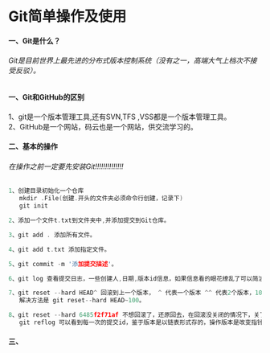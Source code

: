 ﻿# Git简单操作及使用
#### 一、Git是什么？
######    Git是目前世界上最先进的分布式版本控制系统（没有之一，高端大气上档次不接受反驳）。

#### 一、Git和GitHub的区别
  1、git是一个版本管理工具,还有SVN,TFS ,VSS都是一个版本管理工具。</br>
  2、GitHub是一个网站，码云也是一个网站，供交流学习的。</br>
  
#### 二、基本的操作
###### 在操作之前一定要先安装Git!!!!!!!!!!!!!!
``` .c
1、创建目录初始化一个仓库
   mkdir .File(创建.开头的文件夹必须命令行创建，记录下)
   git init 

2、添加一个文件t.txt到文件夹中,并添加提交到Git仓库。

3、git add . 添加所有文件。

4、git add t.txt 添加指定文件。

5、git commit -m '添加提交描述'。

6、git log 查看提交日志，一些创建人,日期,版本id信息，如果信息看的眼花缭乱了可以简洁一点的命令:git log --pretty=oneline

7、git reset --hard HEAD^ 回滚到上一个版本， ^ 代表一个版本 ^^ 代表2个版本，100个的话就慢慢数吧^--^，
   解决方法是 git reset--hard HEAD~100。

8、git reset --hard 6485f2f71af 不想回滚了，还原回去，在回滚没关闭的情况下，关了你就不知道上一次提交的id了，如果真的关了咋整
   git reflog 可以看到每一次的提交id，鉴于版本是以链表形式存的，操作版本是改变指针的,所以速度会是炒鸡块。

```

	 
#### 三、
